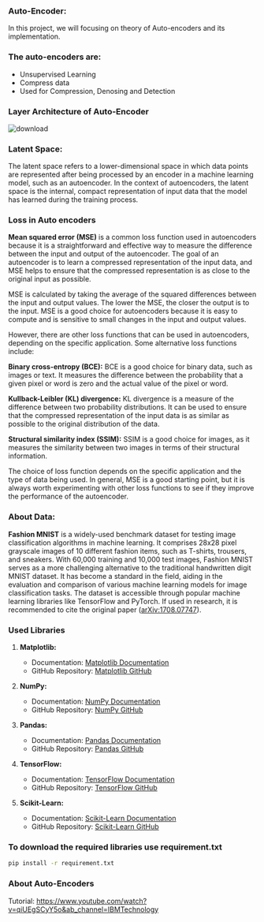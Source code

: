 ### Auto-Encoder:
In this project, we will focusing on theory of Auto-encoders and its implementation. 
### The auto-encoders are:
- Unsupervised Learning
- Compress data
- Used for Compression, Denosing and Detection

### Layer Architecture of Auto-Encoder
![download](https://github.com/aliabbas30/Auto_Encoders_Example/assets/102746791/ebdc8def-917d-4926-85a8-e84fe43155bc)

### Latent Space:
The latent space refers to a lower-dimensional space in which data points are represented after being processed by an encoder in a machine learning model, such as an autoencoder. In the context of autoencoders, the latent space is the internal, compact representation of input data that the model has learned during the training process.

### Loss in Auto encoders
**Mean squared error (MSE)** is a common loss function used in autoencoders because it is a straightforward and effective way to measure the difference between the input and output of the autoencoder. The goal of an autoencoder is to learn a compressed representation of the input data, and MSE helps to ensure that the compressed representation is as close to the original input as possible.

MSE is calculated by taking the average of the squared differences between the input and output values. The lower the MSE, the closer the output is to the input. MSE is a good choice for autoencoders because it is easy to compute and is sensitive to small changes in the input and output values.

However, there are other loss functions that can be used in autoencoders, depending on the specific application. Some alternative loss functions include:

**Binary cross-entropy (BCE):** BCE is a good choice for binary data, such as images or text. It measures the difference between the probability that a given pixel or word is zero and the actual value of the pixel or word.


**Kullback-Leibler (KL) divergence:** KL divergence is a measure of the difference between two probability distributions. It can be used to ensure that the compressed representation of the input data is as similar as possible to the original distribution of the data.


**Structural similarity index (SSIM):** SSIM is a good choice for images, as it measures the similarity between two images in terms of their structural information.


The choice of loss function depends on the specific application and the type of data being used. In general, MSE is a good starting point, but it is always worth experimenting with other loss functions to see if they improve the performance of the autoencoder.

### About Data:

**Fashion MNIST** is a widely-used benchmark dataset for testing image classification algorithms in machine learning. It comprises 28x28 pixel grayscale images of 10 different fashion items, such as T-shirts, trousers, and sneakers. With 60,000 training and 10,000 test images, Fashion MNIST serves as a more challenging alternative to the traditional handwritten digit MNIST dataset. It has become a standard in the field, aiding in the evaluation and comparison of various machine learning models for image classification tasks. The dataset is accessible through popular machine learning libraries like TensorFlow and PyTorch. If used in research, it is recommended to cite the original paper ([arXiv:1708.07747](https://arxiv.org/abs/1708.07747)).


### Used Libraries


1. **Matplotlib:**
   - Documentation: [Matplotlib Documentation](https://matplotlib.org/stable/contents.html)
   - GitHub Repository: [Matplotlib GitHub](https://github.com/matplotlib/matplotlib)

2. **NumPy:**
   - Documentation: [NumPy Documentation](https://numpy.org/doc/)
   - GitHub Repository: [NumPy GitHub](https://github.com/numpy/numpy)

3. **Pandas:**
   - Documentation: [Pandas Documentation](https://pandas.pydata.org/pandas-docs/stable/)
   - GitHub Repository: [Pandas GitHub](https://github.com/pandas-dev/pandas)

4. **TensorFlow:**
   - Documentation: [TensorFlow Documentation](https://www.tensorflow.org/guide)
   - GitHub Repository: [TensorFlow GitHub](https://github.com/tensorflow/tensorflow)

5. **Scikit-Learn:**
   - Documentation: [Scikit-Learn Documentation](https://scikit-learn.org/stable/documentation.html)
   - GitHub Repository: [Scikit-Learn GitHub](https://github.com/scikit-learn/scikit-learn)




### To download the required libraries use requirement.txt
```bash
pip install -r requirement.txt
```

### About Auto-Encoders
Tutorial: https://www.youtube.com/watch?v=qiUEgSCyY5o&ab_channel=IBMTechnology


```python

```

